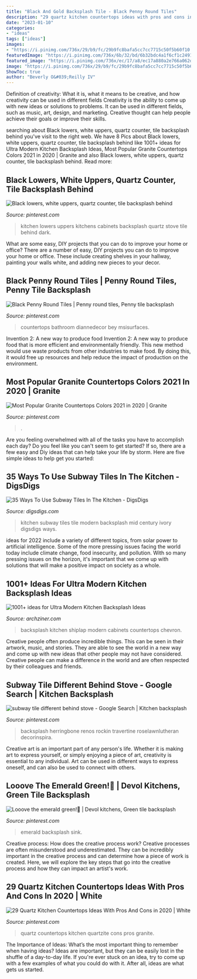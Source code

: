 ```yaml
---
title: "Black And Gold Backsplash Tile - Black Penny Round Tiles"
description: "29 quartz kitchen countertops ideas with pros and cons in 2020"
date: "2023-01-10"
categories:
- "ideas"
tags: ["ideas"]
images:
- "https://i.pinimg.com/736x/29/b9/fc/29b9fc8bafa5cc7cc7715c50f5b60f10.jpg"
featuredImage: "https://i.pinimg.com/736x/6b/32/bd/6b32bdc4a1f6cf1c2491e650f2eab60c.jpg"
featured_image: "https://i.pinimg.com/736x/ec/17/a8/ec17a880a2e766a062d2c5cb9b02acd4.jpg"
image: "https://i.pinimg.com/736x/29/b9/fc/29b9fc8bafa5cc7cc7715c50f5b60f10.jpg"
ShowToc: true
author: "Beverly O&#039;Reilly IV"
---
```



Definition of creativity: What it is, what it means to be creative, and how creativity can be used in different fields
Creativity is the ability to come up with new ideas or solutions to problems. It can be used in different fields, such as music, art, design, and marketing. Creative thought can help people achieve their goals or improve their skills.

	

		
searching about Black lowers, white uppers, quartz counter, tile backsplash behind you've visit to the right web. We have 8 Pics about Black lowers, white uppers, quartz counter, tile backsplash behind like 1001+ ideas for Ultra Modern Kitchen Backsplash Ideas, Most Popular Granite Countertops Colors 2021 in 2020 | Granite and also Black lowers, white uppers, quartz counter, tile backsplash behind. Read more:
		
    
## Black Lowers, White Uppers, Quartz Counter, Tile Backsplash Behind

<img loading=lazy src="https://i.pinimg.com/736x/6b/32/bd/6b32bdc4a1f6cf1c2491e650f2eab60c.jpg" onerror="this.onerror=null;this.src='https://tse3.mm.bing.net/th?id=OIP.z9BhNKaos6VemSXHvoMtRAHaIj&amp;pid=15.1';" alt="Black lowers, white uppers, quartz counter, tile backsplash behind">

_Source: pinterest.com_

>kitchen lowers uppers kitchens cabinets backsplash quartz stove tile behind dark. 

	

What are some easy, DIY projects that you can do to improve your home or office?
There are a number of easy, DIY projects you can do to improve your home or office. These include creating shelves in your hallway, painting your walls white, and adding new pieces to your decor.

    
## Black Penny Round Tiles | Penny Round Tiles, Penny Tile Backsplash

<img loading=lazy src="https://i.pinimg.com/736x/e8/58/92/e8589246678935919e3eb6f5710f3d34.jpg" onerror="this.onerror=null;this.src='https://tse2.mm.bing.net/th?id=OIP.KzXJHbkIGKDH-p7zZ57TdwHaKA&amp;pid=15.1';" alt="Black Penny Round Tiles | Penny round tiles, Penny tile backsplash">

_Source: pinterest.com_

>countertops bathroom diannedecor bey msisurfaces. 

	

Invention 2: A new way to produce food
Invention 2: A new way to produce food that is more efficient and environmentally friendly. This new method would use waste products from other industries to make food. By doing this, it would free up resources and help reduce the impact of production on the environment.

    
## Most Popular Granite Countertops Colors 2021 In 2020 | Granite

<img loading=lazy src="https://i.pinimg.com/736x/29/b9/fc/29b9fc8bafa5cc7cc7715c50f5b60f10.jpg" onerror="this.onerror=null;this.src='https://tse2.mm.bing.net/th?id=OIP.w3p10A2--eCXjjUfp4BYzwHaE8&amp;pid=15.1';" alt="Most Popular Granite Countertops Colors 2021 in 2020 | Granite">

_Source: pinterest.com_

>. 

	

Are you feeling overwhelmed with all of the tasks you have to accomplish each day? Do you feel like you can't seem to get started? If so, there are a few easy and Diy ideas that can help take your life by storm. Here are five simple ideas to help get you started:

    
## 35 Ways To Use Subway Tiles In The Kitchen - DigsDigs

<img loading=lazy src="https://www.digsdigs.com/photos/2016/10/10-mid-century-modern-kitchen-with-an-ivory-subway-tile-backsplash.jpg" onerror="this.onerror=null;this.src='https://tse4.mm.bing.net/th?id=OIP.yAFZuxA8MlZtxiRQ4oYYeQHaK7&amp;pid=15.1';" alt="35 Ways To Use Subway Tiles In The Kitchen - DigsDigs">

_Source: digsdigs.com_

>kitchen subway tiles tile modern backsplash mid century ivory digsdigs ways. 

	

ideas for 2022 include a variety of different topics, from solar power to artificial intelligence. Some of the more pressing issues facing the world today include climate change, food insecurity, and pollution. With so many pressing issues on the horizon, it's important that we come up with solutions that will make a positive impact on society as a whole.

    
## 1001+ Ideas For Ultra Modern Kitchen Backsplash Ideas

<img loading=lazy src="https://archziner.com/wp-content/uploads/2020/08/black-cabinets-with-wooden-countertops-kitchen-backsplash-pictures-black-shiplap-backsplash-open-shelving.jpg" onerror="this.onerror=null;this.src='https://tse4.mm.bing.net/th?id=OIP.tCbWyoGmVTbhLHlKUk28WQHaKC&amp;pid=15.1';" alt="1001+ ideas for Ultra Modern Kitchen Backsplash Ideas">

_Source: archziner.com_

>backsplash kitchen shiplap modern cabinets countertops chevron. 

	

Creative people often produce incredible things. This can be seen in their artwork, music, and stories. They are able to see the world in a new way and come up with new ideas that other people may not have considered. Creative people can make a difference in the world and are often respected by their colleagues and friends.

    
## Subway Tile Different Behind Stove - Google Search | Kitchen Backsplash

<img loading=lazy src="https://i.pinimg.com/736x/97/53/da/9753da7514a04e476e8a799ace7a6097.jpg" onerror="this.onerror=null;this.src='https://tse3.mm.bing.net/th?id=OIP.lBcei3Yg8dY8QN2Oa3v_HAHaJ3&amp;pid=15.1';" alt="subway tile different behind stove - Google Search | Kitchen backsplash">

_Source: pinterest.com_

>backsplash herringbone renos rockin travertine roselawnlutheran decorinspira. 

	

Creative art is an important part of any person's life. Whether it is making art to express yourself, or simply enjoying a piece of art, creativity is essential to any individual. Art can be used in different ways to express oneself, and can also be used to connect with others.

    
## Looove The Emerald Green!💚 | Devol Kitchens, Green Tile Backsplash

<img loading=lazy src="https://i.pinimg.com/736x/ec/17/a8/ec17a880a2e766a062d2c5cb9b02acd4.jpg" onerror="this.onerror=null;this.src='https://tse2.mm.bing.net/th?id=OIP.XdH-0gkxc305LXDHAaja9AHaMV&amp;pid=15.1';" alt="Looove the emerald green!💚 | Devol kitchens, Green tile backsplash">

_Source: pinterest.com_

>emerald backsplash sink. 

	

Creative process: How does the creative process work?
Creative processes are often misunderstood and underestimated. They can be incredibly important in the creative process and can determine how a piece of work is created. Here, we will explore the key steps that go into the creative process and how they can impact an artist's work.

    
## 29 Quartz Kitchen Countertops Ideas With Pros And Cons In 2020 | White

<img loading=lazy src="https://i.pinimg.com/736x/4c/ee/4a/4cee4a60ba5ddecd19c606b502f8ae07.jpg" onerror="this.onerror=null;this.src='https://tse2.mm.bing.net/th?id=OIP.2Dp3qjlS2ullctqxBBh8MQHaJ4&amp;pid=15.1';" alt="29 Quartz Kitchen Countertops Ideas With Pros And Cons in 2020 | White">

_Source: pinterest.com_

>quartz countertops kitchen quartzite cons pros granite. 

	

The Importance of Ideas: What’s the most important thing to remember when having ideas?
Ideas are important, but they can be easily lost in the shuffle of a day-to-day life. If you're ever stuck on an idea, try to come up with a few examples of what you could do with it. After all, ideas are what gets us started.

